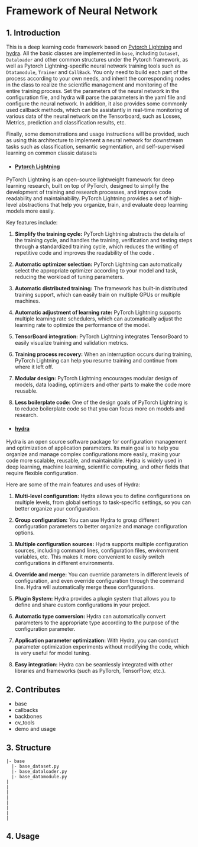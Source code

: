 # Framework of Neural Network


## 1. Introduction

This is a deep learning code framework based on [Pytorch Lightning](https://lightning.ai/) and [hydra](https://hydra.cc/). All the basic classes are implemented in ```base```, including ```Dataset```, ```Dataloader``` and other common structures under the Pytorch framework, as well as Pytorch Lightning-specific neural network training tools such as ```Dtatamodule```, ```Trainer``` and ```CallBack```. You only need to build each part of the process according to your own needs, and inherit the corresponding nodes in the class to realize the scientific management and monitoring of the entire training process. Set the parameters of the neural network in the configuration file, and hydra will parse the parameters in the yaml file and configure the neural network. In addition, it also provides some commonly used callback methods, which can be assistantly in real-time monitoring of various data of the neural network on the Tensorboard, such as Losses, Metrics, prediction and classification results, etc.

Finally, some demonstrations and usage instructions will be provided, such as using this architecture to implement a neural network for downstream tasks such as classification, semantic segmentation, and self-supervised learning on common classic datasets

- ####  [Pytorch Lightning](https://lightning.ai/)

PyTorch Lightning is an open-source lightweight framework for deep learning research, built on top of PyTorch, designed to simplify the development of training and research processes, and improve code readability and maintainability. PyTorch Lightning provides a set of high-level abstractions that help you organize, train, and evaluate deep learning models more easily.

Key features include:

1. **Simplify the training cycle:** PyTorch Lightning abstracts the details of the training cycle, and handles the training, verification and testing steps through a standardized training cycle, which reduces the writing of repetitive code and improves the readability of the code .

2. **Automatic optimizer selection:** PyTorch Lightning can automatically select the appropriate optimizer according to your model and task, reducing the workload of tuning parameters.

3. **Automatic distributed training:** The framework has built-in distributed training support, which can easily train on multiple GPUs or multiple machines.

4. **Automatic adjustment of learning rate:** PyTorch Lightning supports multiple learning rate schedulers, which can automatically adjust the learning rate to optimize the performance of the model.

5. **TensorBoard integration:** PyTorch Lightning integrates TensorBoard to easily visualize training and validation metrics.

6. **Training process recovery:** When an interruption occurs during training, PyTorch Lightning can help you resume training and continue from where it left off.

7. **Modular design:** PyTorch Lightning encourages modular design of models, data loading, optimizers and other parts to make the code more reusable.

8. **Less boilerplate code:** One of the design goals of PyTorch Lightning is to reduce boilerplate code so that you can focus more on models and research.



- #### [hydra](https://hydra.cc/)

Hydra is an open source software package for configuration management and optimization of application parameters. Its main goal is to help you organize and manage complex configurations more easily, making your code more scalable, reusable, and maintainable. Hydra is widely used in deep learning, machine learning, scientific computing, and other fields that require flexible configuration.

Here are some of the main features and uses of Hydra:

1. **Multi-level configuration:** Hydra allows you to define configurations on multiple levels, from global settings to task-specific settings, so you can better organize your configuration.

2. **Group configuration:** You can use Hydra to group different configuration parameters to better organize and manage configuration options.

3. **Multiple configuration sources:** Hydra supports multiple configuration sources, including command lines, configuration files, environment variables, etc. This makes it more convenient to easily switch configurations in different environments.

4. **Override and merge:** You can override parameters in different levels of configuration, and even override configuration through the command line. Hydra will automatically merge these configurations.

5. **Plugin System:** Hydra provides a plugin system that allows you to define and share custom configurations in your project.

6. **Automatic type conversion:** Hydra can automatically convert parameters to the appropriate type according to the purpose of the configuration parameter.

7. **Application parameter optimization:** With Hydra, you can conduct parameter optimization experiments without modifying the code, which is very useful for model tuning.

8. **Easy integration:** Hydra can be seamlessly integrated with other libraries and frameworks (such as PyTorch, TensorFlow, etc.).


## 2. Contributes

- base
- callbacks
- backbones
- cv_tools
- demo and usage

## 3. Structure

    |- base
      |- base_dataset.py
      |- base_dataloader.py
      |- base_datamodule.py
    |
    |
    |
    |
    |
    |
    |
    |

## 4. Usage